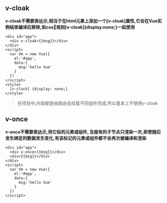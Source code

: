 ## v-cloak
**v-cloak不需要表达示,相当于在html元素上添加一个[v-cloak]属性,它会在Vue实例结束编译后移除,和css规则[v-cloak]{display:none;}一起使用**
```
<div id="app">
  <div v-cloak>{{msg}}</div>
</div>
<script>
  var Vm = new Vue({
    el:'#app',
    data:{
      msg:'hello Vue'
    }
  })
</script>
<style>
  [v-clock] {display: none;}
</style>
```
>在项目中,内容都是由路由去挂载不同组件完成,所以基本上不使用v-cloak

## v-once
**v-once不需要表达示,用它标的元素或组件, 及报有的子节点只渲染一次,即使随后发生绑定的数据发生变化,有该标记的元素或组件都不会再次被编译和渲染**
```
<div id="app">
  <div v-once>{{msg}}</div>
  <div>{{msg}}</div>
</div>
<script>
  var Vm = new Vue({
    el:'#app',
    data:{
      msg:'hello Vue'
    }
  })
</script>
```

